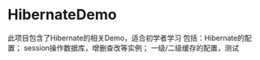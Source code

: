 HibernateDemo
=============

此项目包含了Hibernate的相关Demo，适合初学者学习
包括：Hibernate的配置；
      session操作数据库，增删查改等实例；
      一级/二级缓存的配置，测试
